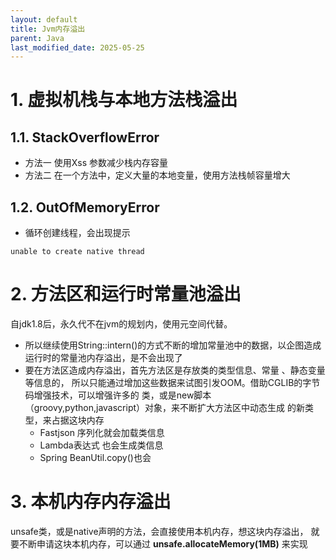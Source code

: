 ```yaml
---
layout: default
title: Jvm内存溢出
parent: Java
last_modified_date: 2025-05-25
---
```


# 1. 虚拟机栈与本地方法栈溢出

## 1.1. StackOverflowError

- 方法一 使用Xss 参数减少栈内存容量
- 方法二 在一个方法中，定义大量的本地变量，使用方法栈帧容量增大

## 1.2. OutOfMemoryError

- 循环创建线程，会出现提示

```shell
unable to create native thread
```

# 2. 方法区和运行时常量池溢出

自jdk1.8后，永久代不在jvm的规划内，使用元空间代替。

- 所以继续使用String::intern()的方式不断的增加常量池中的数据，以企图造成
  运行时的常量池内存溢出，是不会出现了
- 要在方法区造成内存溢出，首先方法区是存放类的类型信息、常量 、静态变量等信息的，
  所以只能通过增加这些数据来试图引发OOM。借助CGLIB的字节码增强技术，可以增强许多的
  类，或是new脚本（groovy,python,javascript）对象，来不断扩大方法区中动态生成
  的新类型，来占据这块内存
    - Fastjson 序列化就会加载类信息
    - Lambda表达式 也会生成类信息
    - Spring BeanUtil.copy()也会

# 3. 本机内存内存溢出

unsafe类，或是native声明的方法，会直接使用本机内存，想这块内存溢出，
就要不断申请这块本机内存，可以通过
**unsafe.allocateMemory(1MB)**
来实现


 